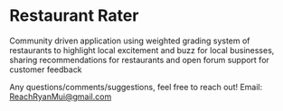 # Restaurant Rater

Community driven application using weighted grading system of restaurants to highlight local excitement and buzz for local businesses, sharing recommendations for restaurants and open forum support for customer feedback

Any questions/comments/suggestions, feel free to reach out!
Email: ReachRyanMui@gmail.com
